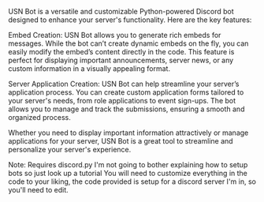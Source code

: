 
USN Bot is a versatile and customizable Python-powered Discord bot designed to enhance your server's functionality. Here are the key features:

Embed Creation: USN Bot allows you to generate rich embeds for messages. While the bot can’t create dynamic embeds on the fly, you can easily modify the embed’s content directly in the code. This feature is perfect for displaying important announcements, server news, or any custom information in a visually appealing format.

Server Application Creation: USN Bot can help streamline your server’s application process. You can create custom application forms tailored to your server's needs, from role applications to event sign-ups. The bot allows you to manage and track the submissions, ensuring a smooth and organized process.

Whether you need to display important information attractively or manage applications for your server, USN Bot is a great tool to streamline and personalize your server's experience.

Note: Requires discord.py
I'm not going to bother explaining how to setup bots so just look up a tutorial
You will need to customize everything in the code to your liking, the code provided is setup for a discord server I'm in, so you'll need to edit.
